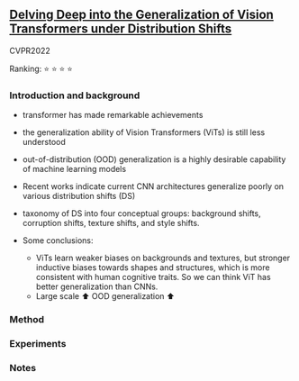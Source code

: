 ## [Delving Deep into the Generalization of Vision Transformers under Distribution Shifts](https://arxiv.org/abs/2106.07617)

CVPR2022

Ranking: ⭐ ⭐ ⭐ ⭐

### Introduction and background
- transformer has made remarkable achievements
- the generalization ability of Vision Transformers (ViTs) is still less understood
- out-of-distribution (OOD) generalization is a highly desirable capability of machine learning models
- Recent works indicate current CNN architectures generalize poorly on various distribution shifts (DS)
- taxonomy of DS into four conceptual groups: background shifts, corruption shifts, texture shifts, and style shifts.

- Some conclusions:
  - ViTs learn weaker biases on backgrounds and textures, but stronger inductive biases towards shapes and structures, which is more consistent with human cognitive traits. So we can think ViT has better generalization than CNNs.
  - Large scale ⬆️ OOD generalization ⬆️
### Method

### Experiments

### Notes

